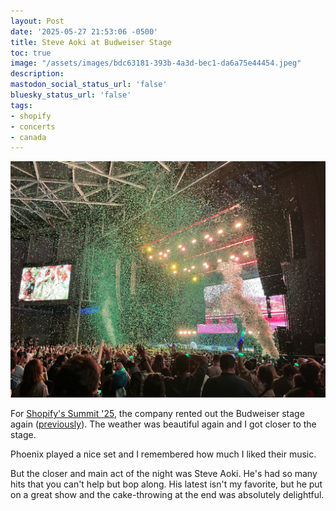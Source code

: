 ```yaml
---
layout: Post
date: '2025-05-27 21:53:06 -0500'
title: Steve Aoki at Budweiser Stage
toc: true
image: "/assets/images/bdc63181-393b-4a3d-bec1-da6a75e44454.jpeg"
description:
mastodon_social_status_url: 'false'
bluesky_status_url: 'false'
tags:
- shopify
- concerts
- canada
---
```



![Aoki on stage](/assets/images/bdc63181-393b-4a3d-bec1-da6a75e44454.jpeg)

For [Shopify's Summit '25](https://www.joshbeckman.org/blog/traveling/shopify-summit-2025), the company rented out the Budweiser stage again ([previously](https://www.joshbeckman.org/blog/attending/the-roots-weezer-girl-talk-at-budweiser-stage)). The weather was beautiful again and I got closer to the stage.

Phoenix played a nice set and I remembered how much I liked their music.

But the closer and main act of the night was Steve Aoki. He's had so many hits that you can't help but bop along. His latest isn't my favorite, but he put on a great show and the cake-throwing at the end was absolutely delightful.
